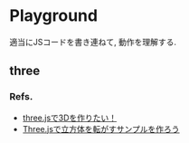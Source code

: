 # Playground
適当にJSコードを書き連ねて, 動作を理解する.

## three
### Refs.
+ [three.jsで3Dを作りたい！](https://qiita.com/kurokuma/items/0def9a7092e9ce011653)
+ [Three.jsで立方体を転がすサンプルを作ろう](https://qiita.com/MasaoBlue/items/1ff943dde6ab5f53ef02)
